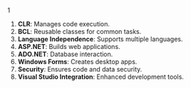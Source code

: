 1
1. **CLR**: Manages code execution.
2. **BCL**: Reusable classes for common tasks.
3. **Language Independence**: Supports multiple languages.
4. **ASP.NET**: Builds web applications.
5. **ADO.NET**: Database interaction.
6. **Windows Forms**: Creates desktop apps.
7. **Security**: Ensures code and data security.
8. **Visual Studio Integration**: Enhanced development tools.

